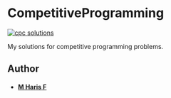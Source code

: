 # CompetitiveProgramming
[![cpc solutions](https://img.shields.io/badge/cpc-solutions-brightgreen.svg?style=flat)](https://github.com/harisfi/CompetitiveProgramming)

My solutions for competitive programming problems.

## Author
* #### [M Haris F](https://github.com/harisfi)
